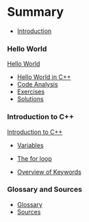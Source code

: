 # Summary

* [Introduction](README.md)

### Hello World

[Hello World](hello_world/readme.md)
* [Hello World in C++](hello_world/hello_world_in_cpp.md)
* [Code Analysis](hello_world/code_analysis.md)
* [Exercises](hello_world/exercises.md)
* [Solutions](hello_world/solutions.md)


### Introduction to C++

[Introduction to C++](introduction_to_cpp/readme.md)
* [Variables](introduction_to_cpp/variables.md)
<!-- * [Standard IO](introduction_to_cpp/standard_io.md) -->
<!-- * [Mathematical Operators](introduction_to_cpp/mathematical_operators.md) -->
<!-- * [Comparison Operators](introduction_to_cpp/comparison_operators.md) -->
<!-- * [Conditional Operators](introduction_to_cpp/conditional_operators.md) -->
<!-- * [The if statement](introduction_to_cpp/if_statement.md) -->
<!-- * [The switch statement](introduction_to_cpp/switch_statement.md) -->
* [The for loop](introduction_to_cpp/for_loop.md)
<!-- * [The while loop](introduction_to_cpp/while_loop.md) -->
<!-- * [The do while loop](introduction_to_cpp/do_while_loop.md) -->
<!-- * [Functions](introduction_to_cpp/functions.md) -->
<!-- * [Scope](introduction_to_cpp/scope.md)  -->
<!-- * [Arrays](introduction_to_cpp/arrays.md) -->
* [Overview of Keywords](introduction_to_cpp/overview_keywords.md)
<!-- * [Exercises](introduction_to_cpp/exercises.md) -->
<!-- * [Solutions](introduction_to_cpp/solutions.md) -->

<!-- ### All about Objects -->

<!-- * [All about Objects](all_about_objects/its_all_about_objects.md) -->
<!-- * [Summary](all_about_objects/summary.md) -->
<!-- * [Quiz](all_about_objects/quiz.md) -->
<!-- * [Exercises](all_about_objects/exercises.md) -->


<!-- ### Basics of Classes -->

<!-- * [Basics of Classes](basics_of_classes/basics_of_classes.md) -->
<!-- * [Summary](basics_of_classes/summary.md) -->
<!-- * [Quiz](basics_of_classes/quiz.md) -->
<!-- * [Exercises](basics_of_classes/exercises.md) -->

<!-- ### Memory Allocation -->

<!-- * [Memory Allocation](memory_allocation/memory_allocation.md) -->
<!-- * [Summary](memory_allocation/summary.md) -->
<!-- * [Quiz](memory_allocation/quiz.md) -->
<!-- * [Exercises](memory_allocation/exercises.md) -->

<!-- ### Composition -->

<!-- * [Composition](composition/composition.md) -->
<!-- * [Summary](composition/summary.md) -->
<!-- * [Quiz](composition/quiz.md) -->
<!-- * [Exercises](composition/exercises.md) -->

<!-- ### Inheritance -->

<!-- * [Inheritance](inheritance/inheritance.md) -->
<!-- * [Summary](inheritance/summary.md) -->
<!-- * [Quiz](inheritance/quiz.md) -->
<!-- * [Exercises](inheritance/exercises.md) -->

<!-- ### Exceptions -->

<!-- * [Exceptions](exceptions/exceptions.md) -->
<!-- * [Summary](exceptions/summary.md) -->
<!-- * [Quiz](exceptions/quiz.md) -->
<!-- * [Exercises](exceptions/exercises.md) -->

<!-- ### Assignments -->

<!-- * [Assignments](assignments/assignments.md) -->

<!-- ### Solutions -->

<!-- * [Solutions](solutions/solutions.md) -->

### Glossary and Sources

* [Glossary](glossary.md)
* [Sources](sources.md)
